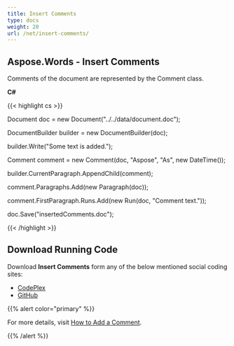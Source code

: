 ```yaml
---
title: Insert Comments
type: docs
weight: 20
url: /net/insert-comments/
---
```


## **Aspose.Words - Insert Comments**
Comments of the document are represented by the Comment class.

**C#**

{{< highlight cs >}}



Document doc = new Document("../../data/document.doc");

DocumentBuilder builder = new DocumentBuilder(doc);

builder.Write("Some text is added.");

Comment comment = new Comment(doc, "Aspose", "As", new DateTime());

builder.CurrentParagraph.AppendChild(comment);

comment.Paragraphs.Add(new Paragraph(doc));

comment.FirstParagraph.Runs.Add(new Run(doc, "Comment text."));

doc.Save("insertedComments.doc");


{{< /highlight >}}
## **Download Running Code**
Download **Insert Comments** form any of the below mentioned social coding sites:

- [CodePlex](https://asposenpoi.codeplex.com/downloads/get/1475288)
- [GitHub](https://github.com/aspose-words/Aspose.Words-for-.NET/releases/download/Aspose.Words_Features_Missing_in_NPOI_v_1.0/Insert.Comments.Aspose.Words.zip)

{{% alert color="primary" %}} 

For more details, visit [How to Add a Comment](http://www.aspose.com/docs/display/wordsnet/How+to+Add+a+Comment).

{{% /alert %}}
